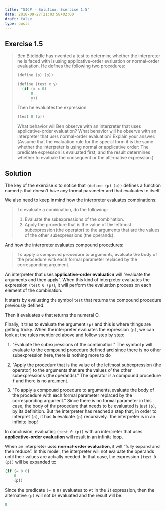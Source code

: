 ```yaml
---
title: "SICP - Solution: Exercise 1.5"
date: 2018-09-27T21:03:58+02:00
draft: false
type: posts
---
```


## Exercise 1.5

> Ben Bitdiddle has invented a test to determine whether the interpreter he is faced with is using applicative-order evaluation or normal-order evaluation. He defines the following two procedures:
> 
> ```scheme
> (define (p) (p))
> 
> (define (test x y)
>   (if (= x 0)
>       0
>       y))
> ```
> 
> Then he evaluates the expression
> 
> ```scheme
> (test 0 (p))
> ```
> 
> What behavior will Ben observe with an interpreter that uses applicative-order evaluation? What behavior will he observe with an interpreter that uses normal-order evaluation? Explain your answer.
> (Assume that the evaluation rule for the special form if is the same whether the interpreter is using normal or applicative order: The predicate expression is evaluated first, and the result determines whether to evaluate the consequent or the alternative expression.)

## Solution

The key of the exercise is to notice that `(define (p) (p))` defines a function named `p` that doesn't have any formal parameter and that evaluates to itself.

We also need to keep in mind how the interpreter evaluates combinations:

> To evaluate a combination, do the following:
> 1. Evaluate the subexpressions of the combination.
> 2. Apply the procedure that is the value of the leftmost subexpression (the operator) to the arguments that are the values of the other subexpressions (the operands).

And how the interpreter evaluates compound procedures:

> To apply a compound procedure to arguments, evaluate the body of the procedure with each formal parameter replaced by the corresponding argument.

An interpreter that uses **applicative-order evaluation** will “evaluate the arguments and then apply”. When this kind of interpreter evaluates the expression `(test 0 (p))`, it will perform the evaluation process on each element of the combination.

It starts by evaluating the symbol `test` that returns the compound procedure previously defined.

Then it evaluates `0` that returns the numeral O.

Finally, it tries to evaluate the argument `(p)` and this is where things are getting tricky. When the interpreter evaluates the expression `(p)`, we can look at the rules mentioned above and follow step by step:

1. "Evaluate the subexpressions of the combination." The symbol `p` will evaluate to the compound procedure defined and since there is no other subexpression here, there is nothing more to do.

2. "Apply the procedure that is the value of the leftmost subexpression (the operator) to the arguments that are the values of the other subexpressions (the operands)." The operator is a compound procedure `f` and there is no argument.

3. "To apply a compound procedure to arguments, evaluate the body of the procedure with each formal parameter replaced by the corresponding argument." Since there is no formal parameter in this case, the body of the procedure that needs to be evaluated is just `(p)`, by its definition. But the interpreter has reached a step that, in order to interpret `(p)`, it has to evaluate `(p)` recursively.  The interpreter is in an infinite loop!

In conclusion, evaluating `(test 0 (p))` with an interpreter that uses **applicative-order evaluation** will result in an infinite loop.

When an interpreter uses **normal-order evaluation**, it will “fully expand and then reduce”. In this model, the interpreter will not evaluate the operands until their values are actually needed. In that case, the expression `(test 0 (p))` will be expanded to:

```scheme
(if (= 0 0)
    0
    (p))
```

Since the predicate `(= 0 0)` evaluates to `#t` in the `if` expression,  then the alternative `(p)` will not be evaluated and the result will be:

```scheme
0
```

